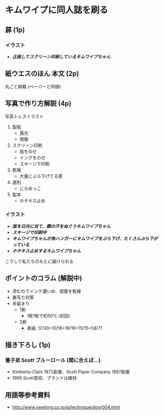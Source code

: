# キムワイプに同人誌を刷る

## 扉 (1p)

### イラスト

- ***正座してスクリーン印刷しているキムワイプちゃん***

## 紙ウエスのほん 本文 (2p)

丸ごと掲載 (ペーパーと同様)

## 写真で作り方解説 (4p)

写真トレスイラスト

1. 製版
    - 露光
    - 現像
2. スクリーン印刷
    - 版をのせ
    - インクをのせ
    - スキージで印刷
3. 乾燥
    - 大量にぶら下げてる感
4. 選別
    - にらめっこ
5. 製本
    - ホチキス止め

### イラスト

- ***版を日光に当て、額の汗をぬぐうキムワイプちゃん***
- ***スキージで印刷中***
- ***キムワイプちゃんが角ハンガーにキムワイプをぶら下げ、たくさんぶら下がっている***
- ***ホチキス止めするキムワイプちゃん***


こうして私たちのもとに届けられる

## ポイントのコラム (解説中)

- 滲むのでインク濃いめ、部屋を乾燥
- 裏写り対策
- 歩留まり
  - 1刷
    - 1枚1枚で約50% (初回)
  - 2刷
    - 表紙: 17/30+10/16+16/16+15/15=58/71

## 描き下ろし (1p)

### 養子弟 Scott ブルーロール (間に合えば…)

- Kimberly-Clark 1872創業、Scott Paper Company 1897創業
- 1995 Scott買収、ブランドは維持

## 用語等参考資料

- http://www.newlong.co.jp/ja/technique/door004.html
